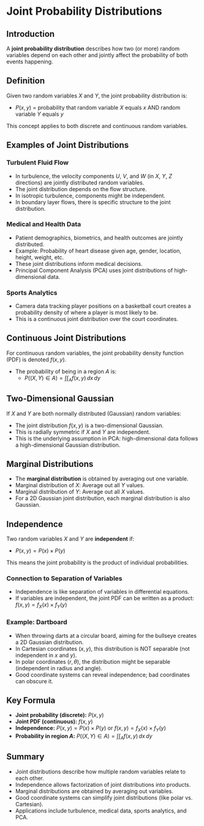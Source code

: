 # Joint Probability Distributions

## Introduction
A **joint probability distribution** describes how two (or more) random variables depend on each other and jointly affect the probability of both events happening.

## Definition
Given two random variables $X$ and $Y$, the joint probability distribution is:
- $P(x,y)$ = probability that random variable $X$ equals $x$ AND random variable $Y$ equals $y$

This concept applies to both discrete and continuous random variables.

## Examples of Joint Distributions

### Turbulent Fluid Flow
- In turbulence, the velocity components $U$, $V$, and $W$ (in $X$, $Y$, $Z$ directions) are jointly distributed random variables.
- The joint distribution depends on the flow structure.
- In isotropic turbulence, components might be independent.
- In boundary layer flows, there is specific structure to the joint distribution.

### Medical and Health Data
- Patient demographics, biometrics, and health outcomes are jointly distributed.
- Example: Probability of heart disease given age, gender, location, height, weight, etc.
- These joint distributions inform medical decisions.
- Principal Component Analysis (PCA) uses joint distributions of high-dimensional data.

### Sports Analytics
- Camera data tracking player positions on a basketball court creates a probability density of where a player is most likely to be.
- This is a continuous joint distribution over the court coordinates.

## Continuous Joint Distributions
For continuous random variables, the joint probability density function (PDF) is denoted $f(x,y)$.
- The probability of being in a region $A$ is:
  - $P((X,Y)\in A)=\int\int_A f(x,y)\,dx\,dy$

## Two-Dimensional Gaussian
If $X$ and $Y$ are both normally distributed (Gaussian) random variables:
- The joint distribution $f(x,y)$ is a two-dimensional Gaussian.
- This is radially symmetric if $X$ and $Y$ are independent.
- This is the underlying assumption in PCA: high-dimensional data follows a high-dimensional Gaussian distribution.

## Marginal Distributions
- The **marginal distribution** is obtained by averaging out one variable.
- Marginal distribution of $X$: Average out all $Y$ values.
- Marginal distribution of $Y$: Average out all $X$ values.
- For a 2D Gaussian joint distribution, each marginal distribution is also Gaussian.

## Independence
Two random variables $X$ and $Y$ are **independent** if:
- $P(x,y)=P(x)\times P(y)$

This means the joint probability is the product of individual probabilities.

### Connection to Separation of Variables
- Independence is like separation of variables in differential equations.
- If variables are independent, the joint PDF can be written as a product: $f(x,y)=f_X(x)\times f_Y(y)$

### Example: Dartboard
- When throwing darts at a circular board, aiming for the bullseye creates a 2D Gaussian distribution.
- In Cartesian coordinates $(x,y)$, this distribution is NOT separable (not independent in $x$ and $y$).
- In polar coordinates $(r,\theta)$, the distribution might be separable (independent in radius and angle).
- Good coordinate systems can reveal independence; bad coordinates can obscure it.

## Key Formula
- **Joint probability (discrete):** $P(x,y)$
- **Joint PDF (continuous):** $f(x,y)$
- **Independence:** $P(x,y)=P(x)\times P(y)$ or $f(x,y)=f_X(x)\times f_Y(y)$
- **Probability in region $A$:** $P((X,Y)\in A)=\int\int_A f(x,y)\,dx\,dy$

## Summary
- Joint distributions describe how multiple random variables relate to each other.
- Independence allows factorization of joint distributions into products.
- Marginal distributions are obtained by averaging out variables.
- Good coordinate systems can simplify joint distributions (like polar vs. Cartesian).
- Applications include turbulence, medical data, sports analytics, and PCA.